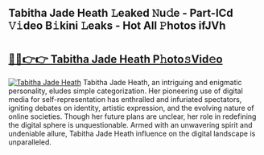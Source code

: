 ## Tabitha Jade Heath 𝙻eaked 𝙽u𝚍e - Part-ICd 𝚅𝚒deo B𝚒kini 𝙻eaks - Hot All 𝙿hotos ifJVh

# <h2><a href="http://ld44igc.urlbe.top/?page=Tabitha+Jade+Heath">🔗🔗👉👉 Tabitha Jade Heath P𝚑oto𝚜Vid𝚎o</a></h2>

[![Tabitha Jade Heath](https://i.imgur.com/eBuTRDB.gif)](http://ld44igc.urlbe.top/?page=Tabitha+Jade+Heath)
Tabitha Jade Heath, an intriguing and enigmatic personality, eludes simple categorization. Her pioneering use of digital media for self-representation has enthralled and infuriated spectators, igniting debates on identity, artistic expression, and the evolving nature of online societies. Though her future plans are unclear, her role in redefining the digital sphere is unquestionable. Armed with an unwavering spirit and undeniable allure, Tabitha Jade Heath influence on the digital landscape is unparalleled.
